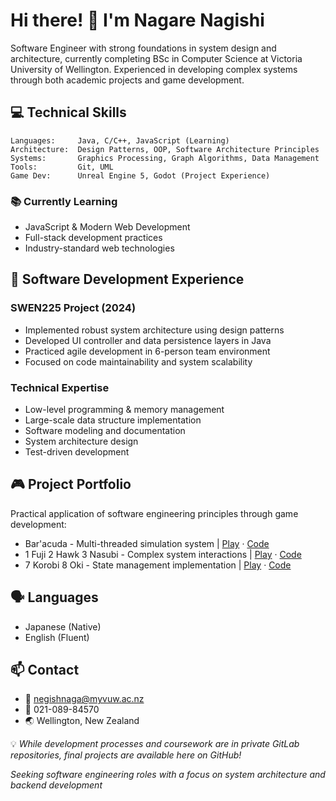 # Hi there! 👋 I'm Nagare Nagishi

Software Engineer with strong foundations in system design and architecture, currently completing BSc in Computer Science at Victoria University of Wellington. Experienced in developing complex systems through both academic projects and game development.

## 💻 Technical Skills
```
Languages:     Java, C/C++, JavaScript (Learning)
Architecture:  Design Patterns, OOP, Software Architecture Principles
Systems:       Graphics Processing, Graph Algorithms, Data Management
Tools:         Git, UML
Game Dev:      Unreal Engine 5, Godot (Project Experience)
```

### 📚 Currently Learning
- JavaScript & Modern Web Development
- Full-stack development practices
- Industry-standard web technologies

## 🔧 Software Development Experience

### SWEN225 Project (2024)
- Implemented robust system architecture using design patterns
- Developed UI controller and data persistence layers in Java
- Practiced agile development in 6-person team environment
- Focused on code maintainability and system scalability

### Technical Expertise
- Low-level programming & memory management
- Large-scale data structure implementation
- Software modeling and documentation
- System architecture design
- Test-driven development

## 🎮 Project Portfolio
Practical application of software engineering principles through game development:

- Bar'acuda - Multi-threaded simulation system | [Play](https://games-for-people.itch.io/baracuda) · [Code](https://github.com/NagareNegishi/GGJ-Bar-acuda)
- 1 Fuji 2 Hawk 3 Nasubi - Complex system interactions | [Play](https://negimakushi.itch.io/1-fuji-2-hawk-3-nasubi) · [Code](https://github.com/NagareNegishi/Game-jam2)
- 7 Korobi 8 Oki - State management implementation | [Play](https://negimakushi.itch.io/7-korobi-8-oki) · [Code](https://github.com/NagareNegishi/Game-jam1-nanakorobiyaoki)


## 🗣️ Languages
- Japanese (Native)
- English (Fluent)

## 📫 Contact
- 📧 [negishnaga@myvuw.ac.nz](mailto:negishnaga@myvuw.ac.nz)
- 📱 021-089-84570
- 🌏 Wellington, New Zealand

💡 *While development processes and coursework are in private GitLab repositories, final projects are available here on GitHub!*

*Seeking software engineering roles with a focus on system architecture and backend development*
